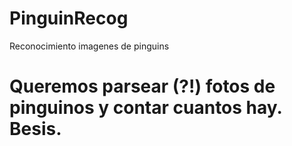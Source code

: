 # PinguinRecog
Reconocimiento imagenes de pinguins

# Queremos parsear (?!) fotos de pinguinos y contar cuantos hay. Besis.
